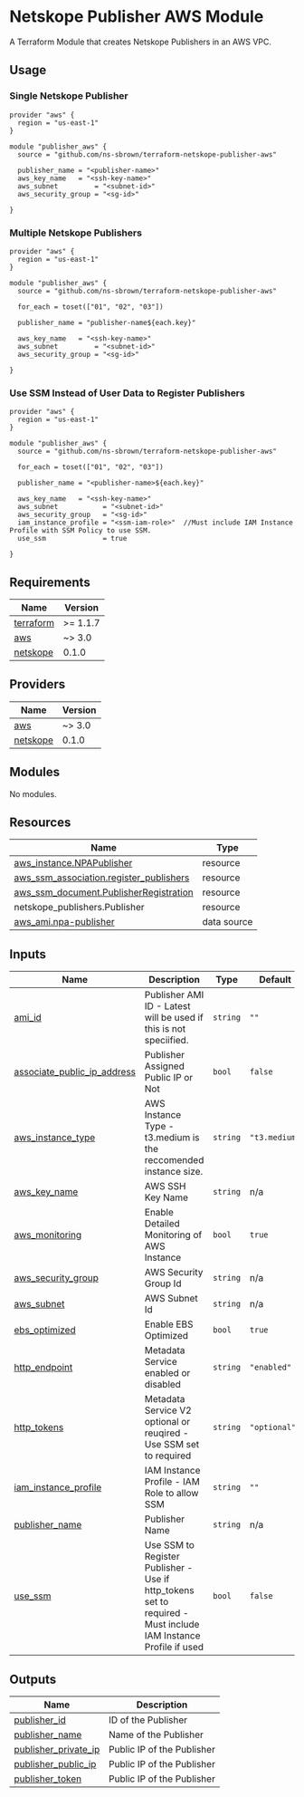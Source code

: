 
# Netskope Publisher AWS Module
A Terraform Module that creates Netskope Publishers in an AWS VPC.

## Usage

### Single Netskope Publisher
```hcl
provider "aws" {
  region = "us-east-1"
}

module "publisher_aws" {
  source = "github.com/ns-sbrown/terraform-netskope-publisher-aws"

  publisher_name = "<publisher-name>"
  aws_key_name   = "<ssh-key-name>"
  aws_subnet         = "<subnet-id>"
  aws_security_group = "<sg-id>"

}
```

### Multiple Netskope Publishers
```hcl
provider "aws" {
  region = "us-east-1"
}

module "publisher_aws" {
  source = "github.com/ns-sbrown/terraform-netskope-publisher-aws"

  for_each = toset(["01", "02", "03"])

  publisher_name = "publisher-name${each.key}"

  aws_key_name   = "<ssh-key-name>"
  aws_subnet         = "<subnet-id>"
  aws_security_group = "<sg-id>"

}
```

### Use SSM Instead of User Data to Register Publishers
```hcl
provider "aws" {
  region = "us-east-1"
}

module "publisher_aws" {
  source = "github.com/ns-sbrown/terraform-netskope-publisher-aws"

  for_each = toset(["01", "02", "03"])

  publisher_name = "<publisher-name>${each.key}"

  aws_key_name   = "<ssh-key-name>"
  aws_subnet           = "<subnet-id>"
  aws_security_group   = "<sg-id>"
  iam_instance_profile = "<ssm-iam-role>"  //Must include IAM Instance Profile with SSM Policy to use SSM.
  use_ssm              = true

}
```

<!-- BEGIN_TF_DOCS -->
## Requirements

| Name | Version |
|------|---------|
| <a name="requirement_terraform"></a> [terraform](#requirement\_terraform) | >= 1.1.7 |
| <a name="requirement_aws"></a> [aws](#requirement\_aws) | ~> 3.0 |
| <a name="requirement_netskope"></a> [netskope](#requirement\_netskope) | 0.1.0 |

## Providers

| Name | Version |
|------|---------|
| <a name="provider_aws"></a> [aws](#provider\_aws) | ~> 3.0 |
| <a name="provider_netskope"></a> [netskope](#provider\_netskope) | 0.1.0 |

## Modules

No modules.

## Resources

| Name | Type |
|------|------|
| [aws_instance.NPAPublisher](https://registry.terraform.io/providers/hashicorp/aws/latest/docs/resources/instance) | resource |
| [aws_ssm_association.register_publishers](https://registry.terraform.io/providers/hashicorp/aws/latest/docs/resources/ssm_association) | resource |
| [aws_ssm_document.PublisherRegistration](https://registry.terraform.io/providers/hashicorp/aws/latest/docs/resources/ssm_document) | resource |
| netskope_publishers.Publisher | resource |
| [aws_ami.npa-publisher](https://registry.terraform.io/providers/hashicorp/aws/latest/docs/data-sources/ami) | data source |

## Inputs

| Name | Description | Type | Default | Required |
|------|-------------|------|---------|:--------:|
| <a name="input_ami_id"></a> [ami\_id](#input\_ami\_id) | Publisher AMI ID - Latest will be used if this is not speciified. | `string` | `""` | no |
| <a name="input_associate_public_ip_address"></a> [associate\_public\_ip\_address](#input\_associate\_public\_ip\_address) | Publisher Assigned Public IP or Not | `bool` | `false` | no |
| <a name="input_aws_instance_type"></a> [aws\_instance\_type](#input\_aws\_instance\_type) | AWS Instance Type - t3.medium is the reccomended instance size. | `string` | `"t3.medium"` | no |
| <a name="input_aws_key_name"></a> [aws\_key\_name](#input\_aws\_key\_name) | AWS SSH Key Name | `string` | n/a | yes |
| <a name="input_aws_monitoring"></a> [aws\_monitoring](#input\_aws\_monitoring) | Enable Detailed Monitoring of AWS Instance | `bool` | `true` | no |
| <a name="input_aws_security_group"></a> [aws\_security\_group](#input\_aws\_security\_group) | AWS Security Group Id | `string` | n/a | yes |
| <a name="input_aws_subnet"></a> [aws\_subnet](#input\_aws\_subnet) | AWS Subnet Id | `string` | n/a | yes |
| <a name="input_ebs_optimized"></a> [ebs\_optimized](#input\_ebs\_optimized) | Enable EBS Optimized | `bool` | `true` | no |
| <a name="input_http_endpoint"></a> [http\_endpoint](#input\_http\_endpoint) | Metadata Service enabled or disabled | `string` | `"enabled"` | no |
| <a name="input_http_tokens"></a> [http\_tokens](#input\_http\_tokens) | Metadata Service V2 optional or reuqired - Use SSM set to required | `string` | `"optional"` | no |
| <a name="input_iam_instance_profile"></a> [iam\_instance\_profile](#input\_iam\_instance\_profile) | IAM Instance Profile - IAM Role to allow SSM | `string` | `""` | no |
| <a name="input_publisher_name"></a> [publisher\_name](#input\_publisher\_name) | Publisher Name | `string` | n/a | yes |
| <a name="input_use_ssm"></a> [use\_ssm](#input\_use\_ssm) | Use SSM to Register Publisher - Use if http\_tokens set to required - Must include IAM Instance Profile if used | `bool` | `false` | no |

## Outputs

| Name | Description |
|------|-------------|
| <a name="output_publisher_id"></a> [publisher\_id](#output\_publisher\_id) | ID of the Publisher |
| <a name="output_publisher_name"></a> [publisher\_name](#output\_publisher\_name) | Name of the Publisher |
| <a name="output_publisher_private_ip"></a> [publisher\_private\_ip](#output\_publisher\_private\_ip) | Public IP of the Publisher |
| <a name="output_publisher_public_ip"></a> [publisher\_public\_ip](#output\_publisher\_public\_ip) | Public IP of the Publisher |
| <a name="output_publisher_token"></a> [publisher\_token](#output\_publisher\_token) | Public IP of the Publisher |
<!-- END_TF_DOCS -->